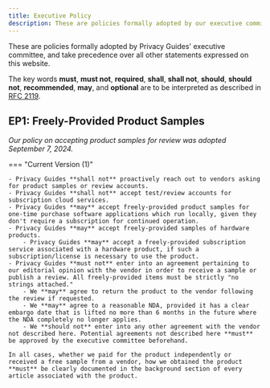 ```yaml
---
title: Executive Policy
description: These are policies formally adopted by our executive committee, and take precedence over all other statements expressed on this website.
---
```


These are policies formally adopted by Privacy Guides' executive committee, and take precedence over all other statements expressed on this website.

The key words **must**, **must not**, **required**, **shall**, **shall not**, **should**, **should not**, **recommended**, **may**, and **optional** are to be interpreted as described in [RFC 2119](https://datatracker.ietf.org/doc/html/rfc2119).

## EP1: Freely-Provided Product Samples

_Our policy on accepting product samples for review was adopted September 7, 2024._

\=== "Current Version (1)"

```
- Privacy Guides **shall not** proactively reach out to vendors asking for product samples or review accounts.
- Privacy Guides **shall not** accept test/review accounts for subscription cloud services.
- Privacy Guides **may** accept freely-provided product samples for one-time purchase software applications which run locally, given they don't require a subscription for continued operation.
- Privacy Guides **may** accept freely-provided samples of hardware products.
    - Privacy Guides **may** accept a freely-provided subscription service associated with a hardware product, if such a subscription/license is necessary to use the product.
- Privacy Guides **must not** enter into an agreement pertaining to our editorial opinion with the vendor in order to receive a sample or publish a review. All freely-provided items must be strictly "no strings attached."
    - We **may** agree to return the product to the vendor following the review if requested.
    - We **may** agree to a reasonable NDA, provided it has a clear embargo date that is lifted no more than 6 months in the future where the NDA completely no longer applies.
    - We **should not** enter into any other agreement with the vendor not described here. Potential agreements not described here **must** be approved by the executive committee beforehand.

In all cases, whether we paid for the product independently or received a free sample from a vendor, how we obtained the product **must** be clearly documented in the background section of every article associated with the product.
```

